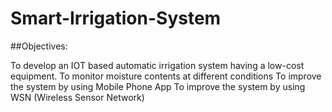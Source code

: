 # Smart-Irrigation-System   

##Objectives:

To develop an IOT based automatic irrigation system having a low-cost equipment.
To monitor moisture contents at different conditions
To improve the system by using Mobile Phone App
To improve the system by using WSN (Wireless Sensor Network)
